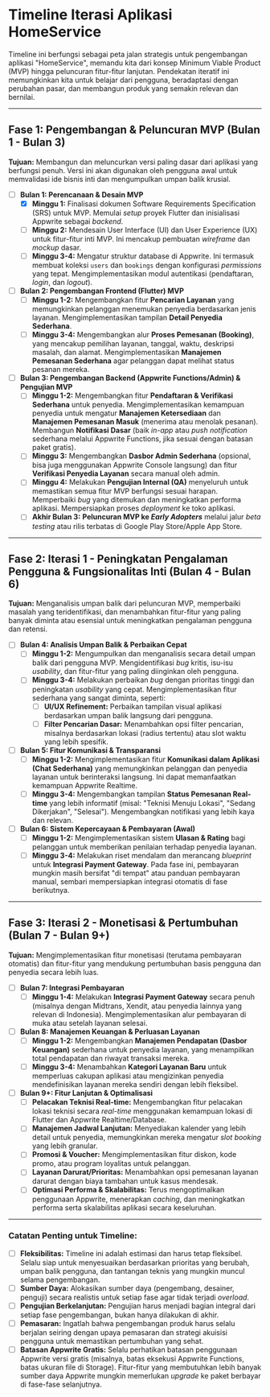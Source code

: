 # Timeline Iterasi Aplikasi HomeService

Timeline ini berfungsi sebagai peta jalan strategis untuk pengembangan aplikasi "HomeService", memandu kita dari konsep Minimum Viable Product (MVP) hingga peluncuran fitur-fitur lanjutan. Pendekatan iteratif ini memungkinkan kita untuk belajar dari pengguna, beradaptasi dengan perubahan pasar, dan membangun produk yang semakin relevan dan bernilai.

---

## Fase 1: Pengembangan & Peluncuran MVP (Bulan 1 - Bulan 3)

**Tujuan:** Membangun dan meluncurkan versi paling dasar dari aplikasi yang berfungsi penuh. Versi ini akan digunakan oleh pengguna awal untuk memvalidasi ide bisnis inti dan mengumpulkan umpan balik krusial.

- [ ] **Bulan 1: Perencanaan & Desain MVP**  
    - [x] **Minggu 1:** Finalisasi dokumen Software Requirements Specification (SRS) untuk MVP. Memulai *setup* proyek Flutter dan inisialisasi Appwrite sebagai *backend*.  
    - [ ] **Minggu 2:** Mendesain User Interface (UI) dan User Experience (UX) untuk fitur-fitur inti MVP. Ini mencakup pembuatan *wireframe* dan *mockup* dasar.  
    - [ ] **Minggu 3-4:** Mengatur struktur database di Appwrite. Ini termasuk membuat koleksi `users` dan `bookings` dengan konfigurasi *permissions* yang tepat. Mengimplementasikan modul autentikasi (pendaftaran, *login*, dan *logout*).

- [ ] **Bulan 2: Pengembangan Frontend (Flutter) MVP**  
    - [ ] **Minggu 1-2:** Mengembangkan fitur **Pencarian Layanan** yang memungkinkan pelanggan menemukan penyedia berdasarkan jenis layanan. Mengimplementasikan tampilan **Detail Penyedia Sederhana**.  
    - [ ] **Minggu 3-4:** Mengembangkan alur **Proses Pemesanan (Booking)**, yang mencakup pemilihan layanan, tanggal, waktu, deskripsi masalah, dan alamat. Mengimplementasikan **Manajemen Pemesanan Sederhana** agar pelanggan dapat melihat status pesanan mereka.

- [ ] **Bulan 3: Pengembangan Backend (Appwrite Functions/Admin) & Pengujian MVP**  
    - [ ] **Minggu 1-2:** Mengembangkan fitur **Pendaftaran & Verifikasi Sederhana** untuk penyedia. Mengimplementasikan kemampuan penyedia untuk mengatur **Manajemen Ketersediaan** dan **Manajemen Pemesanan Masuk** (menerima atau menolak pesanan). Membangun **Notifikasi Dasar** (baik *in-app* atau *push notification* sederhana melalui Appwrite Functions, jika sesuai dengan batasan paket gratis).  
    - [ ] **Minggu 3:** Mengembangkan **Dasbor Admin Sederhana** (opsional, bisa juga menggunakan Appwrite Console langsung) dan fitur **Verifikasi Penyedia Layanan** secara manual oleh admin.  
    - [ ] **Minggu 4:** Melakukan **Pengujian Internal (QA)** menyeluruh untuk memastikan semua fitur MVP berfungsi sesuai harapan. Memperbaiki *bug* yang ditemukan dan meningkatkan performa aplikasi. Mempersiapkan proses *deployment* ke toko aplikasi.  
    - [ ] **Akhir Bulan 3:** **Peluncuran MVP ke *Early Adopters*** melalui jalur *beta testing* atau rilis terbatas di Google Play Store/Apple App Store.

---

## Fase 2: Iterasi 1 - Peningkatan Pengalaman Pengguna & Fungsionalitas Inti (Bulan 4 - Bulan 6)

**Tujuan:** Menganalisis umpan balik dari peluncuran MVP, memperbaiki masalah yang teridentifikasi, dan menambahkan fitur-fitur yang paling banyak diminta atau esensial untuk meningkatkan pengalaman pengguna dan retensi.

- [ ] **Bulan 4: Analisis Umpan Balik & Perbaikan Cepat**  
    - [ ] **Minggu 1-2:** Mengumpulkan dan menganalisis secara detail umpan balik dari pengguna MVP. Mengidentifikasi *bug* kritis, isu-isu *usability*, dan fitur-fitur yang paling diinginkan oleh pengguna.  
    - [ ] **Minggu 3-4:** Melakukan perbaikan *bug* dengan prioritas tinggi dan peningkatan *usability* yang cepat. Mengimplementasikan fitur sederhana yang sangat diminta, seperti:  
        - [ ] **UI/UX Refinement:** Perbaikan tampilan visual aplikasi berdasarkan umpan balik langsung dari pengguna.  
        - [ ] **Filter Pencarian Dasar:** Menambahkan opsi filter pencarian, misalnya berdasarkan lokasi (radius tertentu) atau slot waktu yang lebih spesifik.

- [ ] **Bulan 5: Fitur Komunikasi & Transparansi**  
    - [ ] **Minggu 1-2:** Mengimplementasikan fitur **Komunikasi dalam Aplikasi (Chat Sederhana)** yang memungkinkan pelanggan dan penyedia layanan untuk berinteraksi langsung. Ini dapat memanfaatkan kemampuan Appwrite Realtime.  
    - [ ] **Minggu 3-4:** Mengembangkan tampilan **Status Pemesanan Real-time** yang lebih informatif (misal: "Teknisi Menuju Lokasi", "Sedang Dikerjakan", "Selesai"). Mengembangkan notifikasi yang lebih kaya dan relevan.

- [ ] **Bulan 6: Sistem Kepercayaan & Pembayaran (Awal)**  
    - [ ] **Minggu 1-2:** Mengimplementasikan sistem **Ulasan & Rating** bagi pelanggan untuk memberikan penilaian terhadap penyedia layanan.  
    - [ ] **Minggu 3-4:** Melakukan riset mendalam dan merancang *blueprint* untuk **Integrasi Payment Gateway**. Pada fase ini, pembayaran mungkin masih bersifat "di tempat" atau panduan pembayaran manual, sembari mempersiapkan integrasi otomatis di fase berikutnya.

---

## Fase 3: Iterasi 2 - Monetisasi & Pertumbuhan (Bulan 7 - Bulan 9+)

**Tujuan:** Mengimplementasikan fitur monetisasi (terutama pembayaran otomatis) dan fitur-fitur yang mendukung pertumbuhan basis pengguna dan penyedia secara lebih luas.

- [ ] **Bulan 7: Integrasi Pembayaran**  
    - [ ] **Minggu 1-4:** Melakukan **Integrasi Payment Gateway** secara penuh (misalnya dengan Midtrans, Xendit, atau penyedia lainnya yang relevan di Indonesia). Mengimplementasikan alur pembayaran di muka atau setelah layanan selesai.

- [ ] **Bulan 8: Manajemen Keuangan & Perluasan Layanan**  
    - [ ] **Minggu 1-2:** Mengembangkan **Manajemen Pendapatan (Dasbor Keuangan)** sederhana untuk penyedia layanan, yang menampilkan total pendapatan dan riwayat transaksi mereka.  
    - [ ] **Minggu 3-4:** Menambahkan **Kategori Layanan Baru** untuk memperluas cakupan aplikasi atau mengizinkan penyedia mendefinisikan layanan mereka sendiri dengan lebih fleksibel.

- [ ] **Bulan 9+: Fitur Lanjutan & Optimalisasi**  
    - [ ] **Pelacakan Teknisi Real-time:** Mengembangkan fitur pelacakan lokasi teknisi secara *real-time* menggunakan kemampuan lokasi di Flutter dan Appwrite Realtime/Database.  
    - [ ] **Manajemen Jadwal Lanjutan:** Menyediakan kalender yang lebih detail untuk penyedia, memungkinkan mereka mengatur *slot booking* yang lebih granular.  
    - [ ] **Promosi & Voucher:** Mengimplementasikan fitur diskon, kode promo, atau program loyalitas untuk pelanggan.  
    - [ ] **Layanan Darurat/Prioritas:** Menambahkan opsi pemesanan layanan darurat dengan biaya tambahan untuk kasus mendesak.  
    - [ ] **Optimasi Performa & Skalabilitas:** Terus mengoptimalkan penggunaan Appwrite, menerapkan *caching*, dan meningkatkan performa serta skalabilitas aplikasi secara keseluruhan.

---

### Catatan Penting untuk Timeline:

- [ ] **Fleksibilitas:** Timeline ini adalah estimasi dan harus tetap fleksibel. Selalu siap untuk menyesuaikan berdasarkan prioritas yang berubah, umpan balik pengguna, dan tantangan teknis yang mungkin muncul selama pengembangan.  
- [ ] **Sumber Daya:** Alokasikan sumber daya (pengembang, desainer, penguji) secara realistis untuk setiap fase agar tidak terjadi *overload*.  
- [ ] **Pengujian Berkelanjutan:** Pengujian harus menjadi bagian integral dari setiap fase pengembangan, bukan hanya dilakukan di akhir.  
- [ ] **Pemasaran:** Ingatlah bahwa pengembangan produk harus selalu berjalan seiring dengan upaya pemasaran dan strategi akuisisi pengguna untuk memastikan pertumbuhan yang sehat.  
- [ ] **Batasan Appwrite Gratis:** Selalu perhatikan batasan penggunaan Appwrite versi gratis (misalnya, batas eksekusi Appwrite Functions, batas ukuran file di Storage). Fitur-fitur yang membutuhkan lebih banyak sumber daya Appwrite mungkin memerlukan *upgrade* ke paket berbayar di fase-fase selanjutnya.
